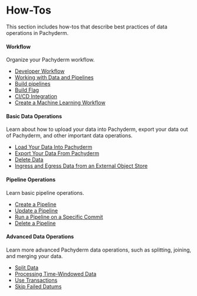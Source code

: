 # How-Tos

This section includes how-tos that describe best practices of
data operations in Pachyderm.

<div class="row">
  <div class="column-2">
    <div class="card-square mdl-card mdl-shadow--2dp">
      <div class="mdl-card__title mdl-card--expand">
        <h4 class="mdl-card__title-text">Workflow &nbsp;&nbsp;&nbsp;<i class="fa fa-rocket"></i></h4>
      </div>
      <div class="mdl-card__supporting-text">
        Organize your Pachyderm workflow.
      </div>
      <div class="mdl-card__actions mdl-card--border">
      <ul>
          <li><a href="developer-workflow/" class="md-typeset md-link">
          Developer Workflow</a>
          </li>
          <li><a href="developer-workflow/working-with-pipelines" class="md-typeset md-link">
          Working with Data and Pipelines</a>
          </li>
          <li><a href="developer-workflow/build-pipelines" class="md-typeset md-link">
          Build pipelines</a>
          </li>
          <li><a href="developer-workflow/build-flag" class="md-typeset md-link">
          Build Flag</a>
          </li>
          <li><a href="developer-workflow/ci-cd-integration" class="md-typeset md-link">
          CI/CD Integration
          </a>
          </li>
          <li><a href="developer-workflow/create-ml-workflow" class="md-typeset md-link">
          Create a Machine Learning Workflow
          </a>
          </li>
       </ul>
      </div>
    </div>
  </div>
  <div class="column-2">
    <div class="card-square mdl-card mdl-shadow--2dp">
      <div class="mdl-card__title mdl-card--expand">
        <h4 class="mdl-card__title-text">Basic Data Operations &nbsp;&nbsp;&nbsp;<i class="fa fa-cogs"></i></h4>
      </div>
      <div class="mdl-card__supporting-text">
        Learn about how to upload your data into Pachyderm,
        export your data out of Pachyderm, and other important
        data operations.
      </div>
      <div class="mdl-card__actions mdl-card--border">
        <ul>
          <li><a href="load-data-into-pachyderm/" class="md-typeset md-link">
          Load Your Data Into Pachyderm
          </a>
          </li>
          <li><a href="export-data-out-pachyderm/" class="md-typeset md-link">
          Export Your Data From Pachyderm
          </a>
          </li>
          <li><a href="removing_data_from_pachyderm" class="md-typeset md-link">
          Delete Data
          </a>
          </li>
          <li><a href="ingressing_from_diff_cloud/" class="md-typeset md-link">
          Ingress and Egress Data from an External Object Store
          </a>
          </li>
        </ul>
       </div>
     </div>
  </div>
</div>
<div class="row">
  <div class="column-2">
    <div class="card-square mdl-card mdl-shadow--2dp">
      <div class="mdl-card__title mdl-card--expand">
        <h4 class="mdl-card__title-text">Pipeline Operations &nbsp;&nbsp;&nbsp;<i class="fa fa-book"></i></h4>
      </div>
      <div class="mdl-card__supporting-text">
        Learn basic pipeline operations.
      </div>
      <div class="mdl-card__actions mdl-card--border">
        <ul>
           <li><a href="create-pipeline/" class="md-typeset md-link">
            Create a Pipeline
           </a>
           </li>
           <li><a href="updating_pipelines/" class="md-typeset md-link">
           Update a Pipeline
           </a>
           </li>
           <li><a href="run_pipeline/" class="md-typeset md-link">
           Run a Pipeline on a Specific Commit
           </a>
           </li>
           <li><a href="delete-pipeline/" class="md-typeset md-link">
           Delete a Pipeline
           </a>
           </li>
        </ul>
      </div>
    </div>
  </div>
<div class="row">
  <div class="column-2">
    <div class="card-square mdl-card mdl-shadow--2dp">
      <div class="mdl-card__title mdl-card--expand">
        <h4 class="mdl-card__title-text">Advanced Data Operations &nbsp;&nbsp;&nbsp;<i class="fa fa-flask"></i></h4>
      </div>
      <div class="mdl-card__supporting-text">
        Learn more advanced Pachyderm data operations,
        such as splitting, joining, and merging your data.
      </div>
      <div class="mdl-card__actions mdl-card--border">
        <ul>
           <li><a href="splitting-data/" class="md-typeset md-link">
           Split Data
           </a>
           </li>
           <li><a href="time_windows/" class="md-typeset md-link">
           Processing Time-Windowed Data
           </a>
          </li>
          </li>
           <li><a href="use-transactions-to-run-multiple-commands/" class="md-typeset md-link">
           Use Transactions
           </a>
          </li>
           <li><a href="err_cmd/" class="md-typeset md-link">
           Skip Failed Datums
           </a>
          </li>
        </ul>
      </div>
    </div>
  </div>
</div>
